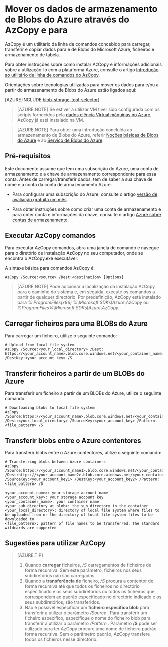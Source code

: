 <properties
    pageTitle="Mover os dados de armazenamento de Blobs do Azure através do AzCopy e para | Microsoft Azure"
    description="Mover os dados de armazenamento de Blobs do Azure através do AzCopy e para"
    services="machine-learning,storage"
    documentationCenter=""
    authors="bradsev"
    manager="jhubbard"
    editor="cgronlun" />

<tags
    ms.service="machine-learning"
    ms.workload="data-services"
    ms.tgt_pltfrm="na"
    ms.devlang="na"
    ms.topic="article"
    ms.date="09/14/2016"
    ms.author="bradsev" />

# <a name="move-data-to-and-from-azure-blob-storage-using-azcopy"></a>Mover os dados de armazenamento de Blobs do Azure através do AzCopy e para

AzCopy é um utilitário da linha de comandos concebido para carregar, transferir e copiar dados para e de Blobs do Microsoft Azure, ficheiros e armazenamento de tabela.

Para obter instruções sobre como instalar AzCopy e informações adicionais sobre a utilização-lo com a plataforma Azure, consulte o artigo [Introdução ao utilitário de linha de comandos do AzCopy](../storage/storage-use-azcopy.md).

Orientações sobre tecnologias utilizadas para mover os dados para e/ou a partir do armazenamento de Blobs do Azure estão ligados aqui:

[AZURE.INCLUDE [blob-storage-tool-selector](../../includes/machine-learning-blob-storage-tool-selector.md)]


> [AZURE.NOTE] Se estiver a utilizar VM tiver sido configurada com os scripts fornecidos pela [dados ciência Virtual máquinas no Azure](machine-learning-data-science-virtual-machines.md), AzCopy já está instalado na VM.

> [AZURE.NOTE] Para obter uma introdução concluída ao armazenamento de Blobs do Azure, referir [Noções básicas de Blobs do Azure](../storage/storage-dotnet-how-to-use-blobs.md) e ao [Serviço de Blobs do Azure](https://msdn.microsoft.com/library/azure/dd179376.aspx).


## <a name="prerequisites"></a>Pré-requisitos

Este documento assume que tem uma subscrição do Azure, uma conta de armazenamento e a chave de armazenamento correspondente para essa conta. Antes de carregar/transferir dados, tem de saber a sua chave de nome e a conta da conta de armazenamento Azure.

- Para configurar uma subscrição do Azure, consulte o artigo [versão de avaliação gratuita um mês](https://azure.microsoft.com/pricing/free-trial/).

- Para obter instruções sobre como criar uma conta de armazenamento e para obter conta e informações da chave, consulte o artigo [Azure sobre contas de armazenamento](../storage/storage-create-storage-account.md).


## <a name="run-azcopy-commands"></a>Executar AzCopy comandos

Para executar AzCopy comandos, abra uma janela de comando e navegue para o diretório de instalação AzCopy no seu computador, onde se encontra o AzCopy.exe executável. 

A sintaxe básica para comandos AzCopy é:

    AzCopy /Source:<source> /Dest:<destination> [Options]

>[AZURE.NOTE] Pode adicionar a localização da instalação AzCopy para o caminho do sistema e, em seguida, execute os comandos a partir de qualquer directório. Por predefinição, AzCopy está instalado para *% ProgramFiles(x86) %\Microsoft SDKs\Azure\AzCopy* ou *%ProgramFiles%\Microsoft SDKs\Azure\AzCopy*.

## <a name="upload-files-to-an-azure-blob"></a>Carregar ficheiros para uma BLOBs do Azure

Para carregar um ficheiro, utilize o seguinte comando:

    # Upload from local file system
    AzCopy /Source:<your_local_directory> /Dest: https://<your_account_name>.blob.core.windows.net/<your_container_name> /DestKey:<your_account_key> /S


## <a name="download-files-from-an-azure-blob"></a>Transferir ficheiros a partir de um BLOBs do Azure

Para transferir um ficheiro a partir de um BLOBs do Azure, utilize o seguinte comando:

    # Downloading blobs to local file system
    AzCopy /Source:https://<your_account_name>.blob.core.windows.net/<your_container_name>/<your_sub_directory_at_blob>  /Dest:<your_local_directory> /SourceKey:<your_account_key> /Pattern:<file_pattern> /S


## <a name="transfer-blobs-between-azure-containers"></a>Transferir blobs entre o Azure contentores

Para transferir blobs entre o Azure contentores, utilize o seguinte comando:

    # Transferring blobs between Azure containers
    AzCopy /Source:https://<your_account_name1>.blob.core.windows.net/<your_container_name1>/<your_sub_directory_at_blob1> /Dest:https://<your_account_name2>.blob.core.windows.net/<your_container_name2>/<your_sub_directory_at_blob2> /SourceKey:<your_account_key1> /DestKey:<your_account_key2> /Pattern:<file_pattern> /S

    <your_account_name>: your storage account name
    <your_account_key>: your storage account key
    <your_container_name>: your container name
    <your_sub_directory_at_blob>: the sub directory in the container
    <your_local_directory>: directory of local file system where files to be uploaded from or the directory of local file system files to be downloaded to
    <file_pattern>: pattern of file names to be transferred. The standard wildcards are supported


## <a name="tips-for-using-azcopy"></a>Sugestões para utilizar AzCopy

> [AZURE.TIP]   
> 1. Quando **carregar** ficheiros, */S* carregamentos de ficheiros de forma recursiva. Sem este parâmetro, ficheiros nos seus subdiretórios não são carregados.  
> 2. Quando a **transferência de** ficheiro, */S* procura a contentor de forma recursiva até que todos os ficheiros no directório especificado e os seus subdiretórios ou todos os ficheiros que correspondem ao padrão especificado no directório indicado e os seus subdiretórios, são transferidos.  
> 3.  Não é possível especificar um **ficheiro específico blob** para transferir a utilizar o parâmetro */Source* . Para transferir um ficheiro específico, especifique o nome do ficheiro blob para transferir a utilizar o parâmetro */Pattern* . Parâmetro **/S** pode ser utilizado para ter AzCopy procure uma nome de ficheiro padrão forma recursiva. Sem o parâmetro padrão, AzCopy transfere todos os ficheiros nesse directório.
